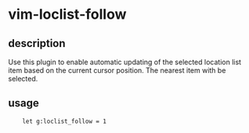 # vim-loclist-follow

## description
Use this plugin to enable automatic updating of the selected location list item based on the current cursor position. The nearest item with be selected.

## usage
```
    let g:loclist_follow = 1
```
